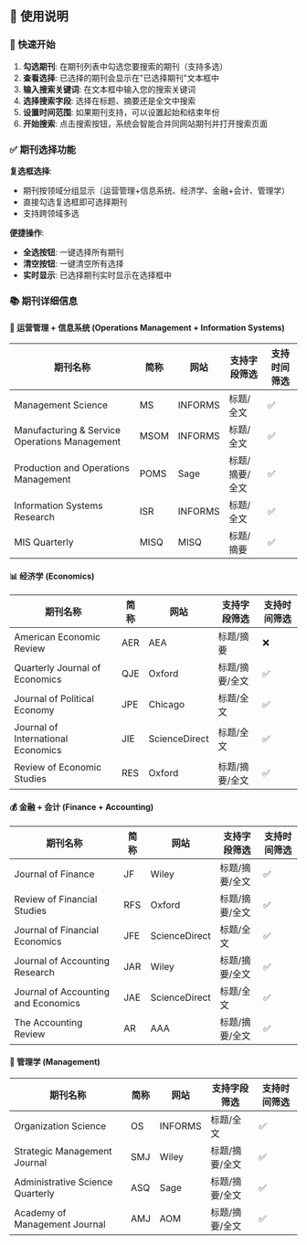 ## 📖 使用说明

### 🚀 快速开始
1. **勾选期刊**: 在期刊列表中勾选您要搜索的期刊（支持多选）
2. **查看选择**: 已选择的期刊会显示在"已选择期刊"文本框中
3. **输入搜索关键词**: 在文本框中输入您的搜索关键词
4. **选择搜索字段**: 选择在标题、摘要还是全文中搜索
5. **设置时间范围**: 如果期刊支持，可以设置起始和结束年份
6. **开始搜索**: 点击搜索按钮，系统会智能合并同网站期刊并打开搜索页面

### ✅ 期刊选择功能

**复选框选择**:
- 期刊按领域分组显示（运营管理+信息系统、经济学、金融+会计、管理学）
- 直接勾选复选框即可选择期刊
- 支持跨领域多选

**便捷操作**:
- **全选按钮**: 一键选择所有期刊
- **清空按钮**: 一键清空所有选择
- **实时显示**: 已选择期刊实时显示在选择框中


### 📚 期刊详细信息

#### 🔧 运营管理 + 信息系统 (Operations Management + Information Systems)
| 期刊名称 | 简称 | 网站 | 支持字段筛选 | 支持时间筛选 |
|----------|------|------|-------------|-------------|
| Management Science | MS | INFORMS | 标题/全文 | ✅ |
| Manufacturing & Service Operations Management | MSOM | INFORMS | 标题/全文 | ✅ |
| Production and Operations Management | POMS | Sage | 标题/摘要/全文 | ✅ |
| Information Systems Research | ISR | INFORMS | 标题/全文 | ✅ |
| MIS Quarterly | MISQ | MISQ | 标题/摘要 | ✅ |

#### 📊 经济学 (Economics)
| 期刊名称 | 简称 | 网站 | 支持字段筛选 | 支持时间筛选 |
|----------|------|------|-------------|-------------|
| American Economic Review | AER | AEA | 标题/摘要 | ❌ |
| Quarterly Journal of Economics | QJE | Oxford | 标题/摘要/全文 | ✅ |
| Journal of Political Economy | JPE | Chicago | 标题/全文 | ✅ |
| Journal of International Economics | JIE | ScienceDirect | 标题/全文 | ✅ |
| Review of Economic Studies | RES | Oxford | 标题/摘要/全文 | ✅ |

#### 💰 金融 + 会计 (Finance + Accounting)
| 期刊名称 | 简称 | 网站 | 支持字段筛选 | 支持时间筛选 |
|----------|------|------|-------------|-------------|
| Journal of Finance | JF | Wiley | 标题/摘要/全文 | ✅ |
| Review of Financial Studies | RFS | Oxford | 标题/摘要/全文 | ✅ |
| Journal of Financial Economics | JFE | ScienceDirect | 标题/全文 | ✅ |
| Journal of Accounting Research | JAR | Wiley | 标题/摘要/全文 | ✅ |
| Journal of Accounting and Economics | JAE | ScienceDirect | 标题/全文 | ✅ |
| The Accounting Review | AR | AAA | 标题/摘要/全文 | ✅ |

#### 🏢 管理学 (Management)
| 期刊名称 | 简称 | 网站 | 支持字段筛选 | 支持时间筛选 |
|----------|------|------|-------------|-------------|
| Organization Science | OS | INFORMS | 标题/全文 | ✅ |
| Strategic Management Journal | SMJ | Wiley | 标题/摘要/全文 | ✅ |
| Administrative Science Quarterly | ASQ | Sage | 标题/摘要/全文 | ✅ |
| Academy of Management Journal | AMJ | AOM | 标题/摘要/全文 | ✅ |